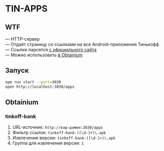 # TIN-APPS

## WTF

— HTTP-сервер\
— Отдаёт страницу со ссылками на все Android-приложения Тинькофф\
— Ссылки парсятся [с официального сайта](https://www.tinkoff.ru/apps/)\
— Можно использовать [в Obtainium](https://github.com/ImranR98/Obtainium)

## Запуск

```bash
npm run start --port=3030
open http://localhost:3030/apps
```

## Obtainium

### tinkoff-bank

1. URL-источник: `http://ваш-домен:3030/apps`
2. Фильтр ссылок: `tinkoff-bank-([\d-]+)\.apk`
3. Извлечение версии: `tinkoff-bank-([\d-]+)\.apk`
4. Группа для извлечения версии: `1`
